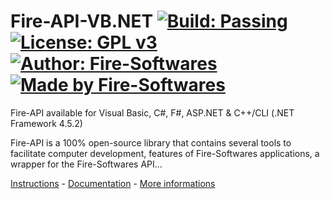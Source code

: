 # Fire-API-VB.NET [![Build: Passing](https://img.shields.io/badge/build-passing-green.svg)](https://api.fire-softwares.ga/?page=download) [![License: GPL v3](https://img.shields.io/badge/License-GPL%20v3-blue.svg)](https://www.gnu.org/licenses/gpl-3.0)  [![Author: Fire-Softwares](https://img.shields.io/badge/author-Fire%20Softwares-purple.svg)](https://www.fire-softwares.ga) [![Made by Fire-Softwares](https://img.shields.io/badge/fire-softwares-orange.svg)](https://www.fire-softwares.ga)
Fire-API available for Visual Basic, C#, F#, ASP.NET & C++/CLI (.NET Framework 4.5.2)

Fire-API is a 100% open-source library that contains several tools to facilitate computer development, features of Fire-Softwares applications, a wrapper for the Fire-Softwares API...

[Instructions](https://api.fire-softwares.ga/?page=download) - [Documentation](https://api.fire-softwares.ga/?page=documentation_dotnet) - [More informations](https://api.fire-softwares.ga)
